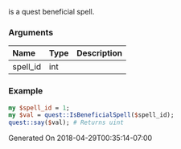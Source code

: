 is a quest beneficial spell.
### Arguments
**Name**|**Type**|**Description**
:---|:---|:---
spell_id|int|

### Example

```perl
my $spell_id = 1;
my $val = quest::IsBeneficialSpell($spell_id);
quest::say($val); # Returns uint
```


Generated On 2018-04-29T00:35:14-07:00